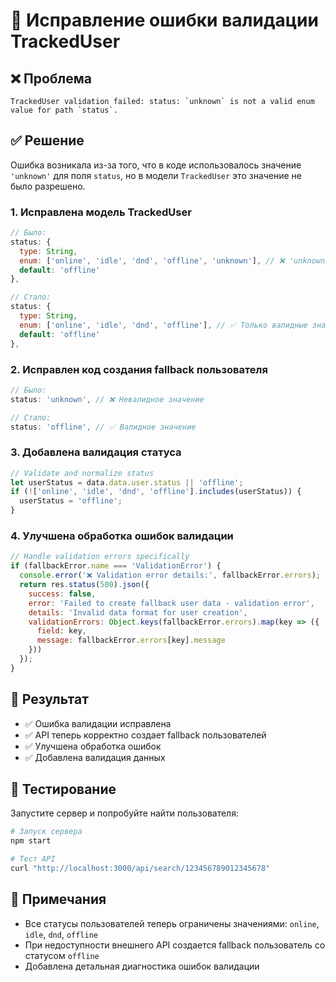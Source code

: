 # 🔧 Исправление ошибки валидации TrackedUser

## ❌ Проблема
```
TrackedUser validation failed: status: `unknown` is not a valid enum value for path `status`.
```

## ✅ Решение
Ошибка возникала из-за того, что в коде использовалось значение `'unknown'` для поля `status`, но в модели `TrackedUser` это значение не было разрешено.

### 1. Исправлена модель TrackedUser
```javascript
// Было:
status: {
  type: String,
  enum: ['online', 'idle', 'dnd', 'offline', 'unknown'], // ❌ 'unknown' убран
  default: 'offline'
},

// Стало:
status: {
  type: String,
  enum: ['online', 'idle', 'dnd', 'offline'], // ✅ Только валидные значения
  default: 'offline'
},
```

### 2. Исправлен код создания fallback пользователя
```javascript
// Было:
status: 'unknown', // ❌ Невалидное значение

// Стало:
status: 'offline', // ✅ Валидное значение
```

### 3. Добавлена валидация статуса
```javascript
// Validate and normalize status
let userStatus = data.data.user.status || 'offline';
if (!['online', 'idle', 'dnd', 'offline'].includes(userStatus)) {
  userStatus = 'offline';
}
```

### 4. Улучшена обработка ошибок валидации
```javascript
// Handle validation errors specifically
if (fallbackError.name === 'ValidationError') {
  console.error('❌ Validation error details:', fallbackError.errors);
  return res.status(500).json({ 
    success: false, 
    error: 'Failed to create fallback user data - validation error',
    details: 'Invalid data format for user creation',
    validationErrors: Object.keys(fallbackError.errors).map(key => ({
      field: key,
      message: fallbackError.errors[key].message
    }))
  });
}
```

## 🎯 Результат
- ✅ Ошибка валидации исправлена
- ✅ API теперь корректно создает fallback пользователей
- ✅ Улучшена обработка ошибок
- ✅ Добавлена валидация данных

## 🧪 Тестирование
Запустите сервер и попробуйте найти пользователя:
```bash
# Запуск сервера
npm start

# Тест API
curl "http://localhost:3000/api/search/123456789012345678"
```

## 📝 Примечания
- Все статусы пользователей теперь ограничены значениями: `online`, `idle`, `dnd`, `offline`
- При недоступности внешнего API создается fallback пользователь со статусом `offline`
- Добавлена детальная диагностика ошибок валидации
